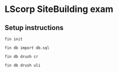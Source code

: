 # LScorp SiteBuilding exam

## Setup instructions


```fin init```

```fin db import db.sql```

```fin db drush cr```

```fin db drush uli```
